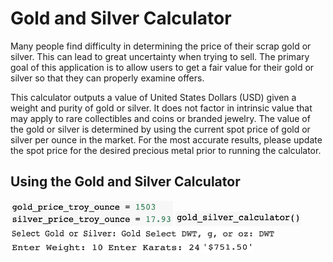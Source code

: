 # Gold and Silver Calculator
Many people find difficulty in determining the price of their scrap gold or silver.  This can lead to great uncertainty when trying to sell.  The primary goal of this application is to allow users to get a fair value for their gold or silver so that they can properly examine offers.

This calculator outputs a value of United States Dollars (USD) given a weight and purity of gold or silver.  It does not factor in intrinsic value that may apply to rare collectibles and coins or branded jewelry.  The value of the gold or silver is determined by using the current spot price of gold or silver per ounce in the market.  For the most accurate results, please update the spot price for the desired precious metal prior to running the calculator.

## Using the Gold and Silver Calculator
<img src="images/Screen Shot 2019-11-06 at 11.53.04 AM.png" width="260" height="40">
<img src="images/Screen Shot 2019-11-06 at 11.53.32 AM.png" width="200" height="23">
<img src="images/Screen Shot 2019-11-06 at 11.53.44 AM.png" width="210" height="19">
<img src="images/Screen Shot 2019-11-06 at 11.54.05 AM.png" width="210" height="19">
<img src="images/Screen Shot 2019-11-06 at 11.54.16 AM.png" width="150" height="18">
<img src="images/Screen Shot 2019-11-06 at 11.54.29 AM.png" width="150" height="18">
<img src="images/Screen Shot 2019-11-06 at 11.54.39 AM.png" width="80" height="19">
